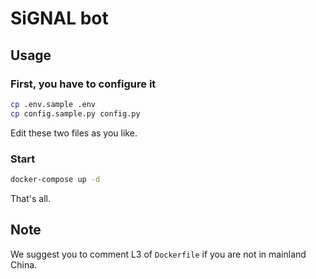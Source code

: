 # SiGNAL bot

## Usage

### First, you have to configure it

```bash
cp .env.sample .env
cp config.sample.py config.py
```

Edit these two files as you like.

### Start

```bash
docker-compose up -d
```

That's all.

## Note

We suggest you to comment L3 of `Dockerfile` if you are not in mainland China.
